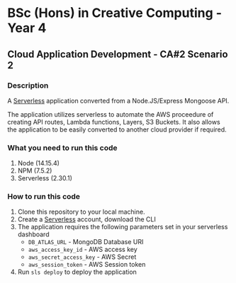 # BSc (Hons) in Creative Computing - Year 4

## Cloud Application Development - CA#2 Scenario 2

### Description

A [Serverless](https://www.serverless.com/) application converted from a Node.JS/Express Mongoose API.

The application utilizes serverless to automate the AWS proceedure of creating API routes, Lambda functions, Layers, S3 Buckets. It also allows the application to be easily converted to another cloud provider if required.

### What you need to run this code

1. Node (14.15.4)
2. NPM (7.5.2)
3. Serverless (2.30.1)

### How to run this code

1. Clone this repository to your local machine.
2. Create a [Serverless](https://app.serverless.com/) account, download the CLI
3. The application requires the following parameters set in your serverless dashboard
   - `DB_ATLAS_URL` - MongoDB Database URI
   - `aws_access_key_id` - AWS access key
   - `aws_secret_access_key` - AWS Secret
   - `aws_session_token` - AWS Session token
4. Run `sls deploy` to deploy the application

